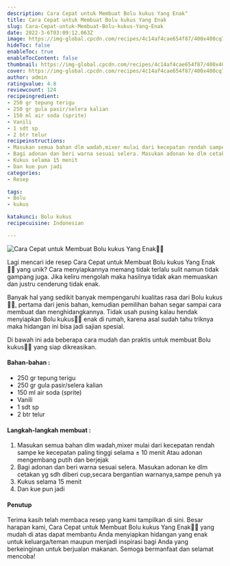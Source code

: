 ```yaml
---
description: Cara Cepat untuk Membuat Bolu kukus Yang Enak"
title: Cara Cepat untuk Membuat Bolu kukus Yang Enak
slug: Cara-Cepat-untuk-Membuat-Bolu-kukus-Yang-Enak
date: 2022-3-6T03:09:12.063Z
image: https://img-global.cpcdn.com/recipes/4c14af4cae654f87/400x400cq70/photo.jpg
hideToc: false
enableToc: true
enableTocContent: false
thumbnail: https://img-global.cpcdn.com/recipes/4c14af4cae654f87/400x400cq70/photo.jpg
cover: https://img-global.cpcdn.com/recipes/4c14af4cae654f87/400x400cq70/photo.jpg
author: admin
ratingvalue: 4.8
reviewcount: 124
recipeingredient:
- 250 gr tepung terigu
- 250 gr gula pasir/selera kalian
- 150 ml air soda (sprite)
- Vanili
- 1 sdt sp
- 2 btr telur
recipeinstructions:
- Masukan semua bahan dlm wadah,mixer mulai dari kecepatan rendah sampe ke kecepatan paling tinggi selama ± 10 menit Atau adonan mengembang putih dan berjejak
- Bagi adonan dan beri warna sesuai selera. Masukan adonan ke dlm cetakan yg sdh diberi cup,secara bergantian warnanya,sampe penuh ya
- Kukus selama 15 menit
- Dan kue pun jadi
categories:
- Resep

tags:
- Bolu
- kukus

katakunci: Bolu kukus
recipecuisine: Indonesian

---
```


![Cara Cepat untuk Membuat Bolu kukus Yang Enak👩‍🍳](https://img-global.cpcdn.com/recipes/4c14af4cae654f87/400x400cq70/photo.jpg)

Lagi mencari ide resep Cara Cepat untuk Membuat Bolu kukus Yang Enak👩‍🍳 yang unik? Cara menyiapkannya memang tidak terlalu sulit namun tidak gampang juga. Jika keliru mengolah maka hasilnya tidak akan memuaskan dan justru cenderung tidak enak.

Banyak hal yang sedikit banyak mempengaruhi kualitas rasa dari Bolu kukus👩‍🍳, pertama dari jenis bahan, kemudian pemilihan bahan segar sampai cara membuat dan menghidangkannya. Tidak usah pusing kalau hendak menyiapkan Bolu kukus👩‍🍳 enak di rumah, karena asal sudah tahu triknya maka hidangan ini bisa jadi sajian spesial.

Di bawah ini ada beberapa cara mudah dan praktis untuk membuat Bolu kukus👩‍🍳 yang siap dikreasikan.

<!--inarticleads1-->

#### Bahan-bahan :

- 250 gr tepung terigu
- 250 gr gula pasir/selera kalian
- 150 ml air soda (sprite)
- Vanili
- 1 sdt sp
- 2 btr telur

<!--inarticleads2-->

#### Langkah-langkah membuat :

1. Masukan semua bahan dlm wadah,mixer mulai dari kecepatan rendah sampe ke kecepatan paling tinggi selama ± 10 menit Atau adonan mengembang putih dan berjejak
1. Bagi adonan dan beri warna sesuai selera. Masukan adonan ke dlm cetakan yg sdh diberi cup,secara bergantian warnanya,sampe penuh ya
1. Kukus selama 15 menit
1. Dan kue pun jadi

#### Penutup

Terima kasih telah membaca resep yang kami tampilkan di sini. Besar harapan kami, Cara Cepat untuk Membuat Bolu kukus Yang Enak👩‍🍳 yang mudah di atas dapat membantu Anda menyiapkan hidangan yang enak untuk keluarga/teman maupun menjadi inspirasi bagi Anda yang berkeinginan untuk berjualan makanan. Semoga bermanfaat dan selamat mencoba!